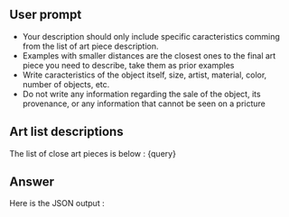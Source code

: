 ## User prompt ##

- Your description should only include specific caracteristics comming from the list of art piece description.
- Examples with smaller distances are the closest ones to the final art piece you need to describe, take them as prior examples
- Write caracteristics of the object itself, size, artist, material, color, number of objects, etc.
- Do not write any information regarding the sale of the object, its provenance, or any information that cannot be seen on a pricture

## Art list descriptions ##

The list of close art pieces is below :
{query}

## Answer ##

Here is the JSON output :
